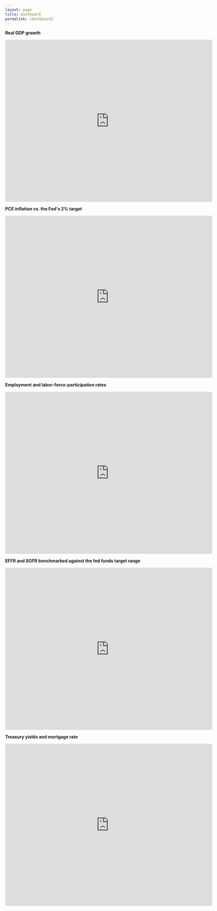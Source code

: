 ```yaml
---
layout: page
title: Dashboard
permalink: /dashboard/
---
```


**Real GDP growth**

<iframe src="https://fred.stlouisfed.org/graph/graph-landing.php?g=vr0B&width=670&height=475" scrolling="no" frameborder="0" style="overflow:hidden; width:670px; height:525px;" allowTransparency="true" loading="lazy"></iframe>

**PCE inflation vs. the Fed's 2% target**

<iframe src="https://fred.stlouisfed.org/graph/graph-landing.php?g=vqRQ&width=670&height=475" 
scrolling="no" frameborder="0" style="overflow:hidden; width:670px; height:525px;" allowTransparency="true" loading="lazy"></iframe>

**Employment and labor-force-participation rates**

<iframe src="https://fred.stlouisfed.org/graph/graph-landing.php?g=vr2U&width=670&height=475" scrolling="no" frameborder="0" style="overflow:hidden; width:670px; height:525px;" allowTransparency="true" loading="lazy"></iframe>

**EFFR and SOFR benchmarked against the fed funds target range**

<iframe src="https://fred.stlouisfed.org/graph/graph-landing.php?g=vr3J&width=670&height=475" scrolling="no" frameborder="0" style="overflow:hidden; width:670px; height:525px;" allowTransparency="true" loading="lazy"></iframe>

**Treasury yields and mortgage rate**

<iframe src="https://fred.stlouisfed.org/graph/graph-landing.php?g=vr59&width=670&height=475" scrolling="no" frameborder="0" style="overflow:hidden; width:670px; height:525px;" allowTransparency="true" loading="lazy"></iframe>